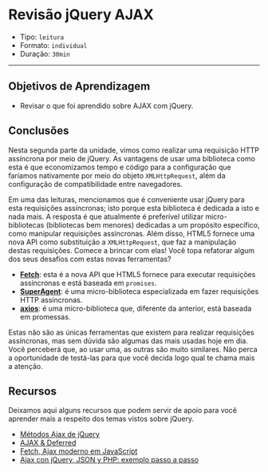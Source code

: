 # Revisão jQuery AJAX

- Tipo: `leitura`
- Formato: `individual`
- Duração: `30min`

***

## Objetivos de Aprendizagem

- Revisar o que foi aprendido sobre AJAX com jQuery.

## Conclusões

Nesta segunda parte da unidade, vimos como realizar uma requisição HTTP assíncrona por meio de jQuery. As vantagens de usar uma biblioteca como esta é que economizamos tempo e código para a configuração que faríamos nativamente por meio do objeto `XMLHttpRequest`, além da configuração de compatibilidade entre navegadores.

Em uma das leituras, mencionamos que é conveniente usar jQuery para esta requisições assíncronas; isto porque esta biblioteca é dedicada a isto e nada mais. A resposta é que atualmente é preferível utilizar micro-bibliotecas (bibliotecas bem menores) dedicadas a um propósito específico, como manipular requisições assíncronas. Além disso, HTML5 fornece uma nova API como substituição a `XMLHttpRequest`, que faz a manipulação destas requisições. Comece a brincar com elas! Você topa refatorar algum dos seus desafios com estas novas ferramentas?

- **[Fetch](https://developer.mozilla.org/es/docs/Web/API/Fetch_API/Utilizando_Fetch)**: esta é a nova API que HTML5 fornece para executar requisições assíncronas e está baseada em `promises`. 
- **[SuperAgent](https://github.com/visionmedia/superagent)**: é uma micro-biblioteca especializada em fazer requisições HTTP assíncronas.
- **[axios](https://github.com/axios/axios)**: é uma micro-biblioteca que, diferente da anterior, está baseada em promessas.

Estas não são as únicas ferramentas que existem para realizar requisições assíncronas, mas sem dúvida são algumas das mais usadas hoje em dia. Você perceberá que, ao usar uma, as outras são muito similares. Não perca a oportunidade de testá-las para que você decida logo qual te chama mais a atenção.

## Recursos

Deixamos aqui alguns recursos que podem servir de apoio para você aprender mais a respeito dos temas vistos sobre jQuery.

- [Métodos Ajax de jQuery](http://librosweb.es/libro/fundamentos_jquery/capitulo_7/metodos_ajax_de_jquery.html)
- [AJAX & Deferred](http://jqfundamentals.com/chapter/ajax-deferreds)
- [Fetch, Ajax moderno em JavaScript](https://desarrolloweb.com/articulos/fetch-ajax-javascript.html)
- [Ajax con jQuery, JSON y PHP: exemplo passo a passo](https://cybmeta.com/ajax-con-json-y-php-ejemplo-paso-a-paso)
